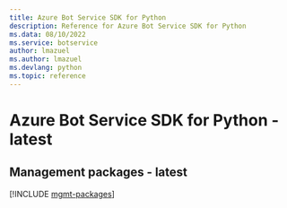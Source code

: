 ```yaml
---
title: Azure Bot Service SDK for Python
description: Reference for Azure Bot Service SDK for Python
ms.data: 08/10/2022
ms.service: botservice
author: lmazuel
ms.author: lmazuel
ms.devlang: python
ms.topic: reference
---
```

# Azure Bot Service SDK for Python - latest

## Management packages - latest
[!INCLUDE [mgmt-packages](bot-service-mgmt-index.md)]